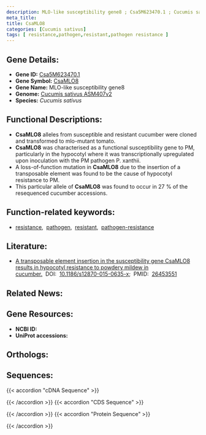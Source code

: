 ```yaml
---
description: MLO-like susceptibility gene8 ; Csa5M623470.1 ; Cucumis sativus
meta_title:
title: CsaMLO8
categories: [Cucumis sativus]
tags: [ resistance,pathogen,resistant,pathogen resistance ]
---
```


## Gene Details:
- **Gene ID:**	[Csa5M623470.1](https://ensembl.gramene.org/id/Csa5M623470.1)
- **Gene Symbol:** <u>CsaMLO8</u>
- **Gene Name:** MLO-like susceptibility gene8
- **Genome:** [Cucumis sativus ASM407v2](https://ensembl.gramene.org/Cucumis_sativus/Info/Index)
- **Species:** *Cucumis sativus*

## Functional Descriptions:
   - **CsaMLO8** alleles from susceptible and resistant cucumber were cloned and transformed to mlo-mutant tomato.
   - **CsaMLO8** was characterised as a functional susceptibility gene to PM, particularly in the hypocotyl where it was transcriptionally upregulated upon inoculation with the PM pathogen P. xanthii.
   - A loss-of-function mutation in **CsaMLO8** due to the insertion of a transposable element was found to be the cause of hypocotyl resistance to PM.
   - This particular allele of **CsaMLO8** was found to occur in 27 % of the resequenced cucumber accessions.

## Function-related keywords:
   - [resistance](/tags/resistance/),&nbsp;&nbsp;[pathogen](/tags/pathogen/),&nbsp;&nbsp;[resistant](/tags/resistant/),&nbsp;&nbsp;[pathogen-resistance](/tags/pathogen-resistance/)

## Literature:
   - [A transposable element insertion in the susceptibility gene CsaMLO8 results in hypocotyl resistance to powdery mildew in cucumber.](https://doi.org/10.1186/s12870-015-0635-x)&nbsp;&nbsp;DOI:&nbsp;&nbsp;[10.1186/s12870-015-0635-x](https://doi.org/10.1186/s12870-015-0635-x);&nbsp;&nbsp;PMID:&nbsp;&nbsp;[26453551](https://pubmed.ncbi.nlm.nih.gov/26453551/)

## Related News:

## Gene Resources:
- **NCBI ID:**  [](https://www.ncbi.nlm.nih.gov/gene/?term=)
- **UniProt accessions:**  [](https://www.uniprot.org/uniprotkb//entry)

## Orthologs:

## Sequences:
{{< accordion "cDNA Sequence" >}}

{{< /accordion >}}
{{< accordion "CDS Sequence" >}}

{{< /accordion >}}
{{< accordion "Protein Sequence" >}}

{{< /accordion >}}
